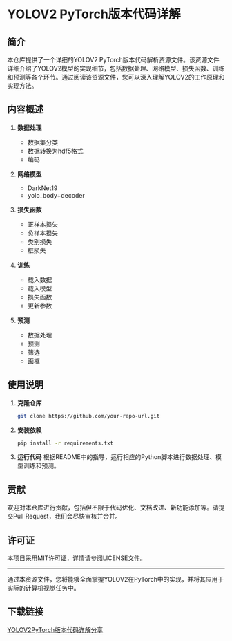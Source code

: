 # YOLOV2 PyTorch版本代码详解

## 简介
本仓库提供了一个详细的YOLOV2 PyTorch版本代码解析资源文件。该资源文件详细介绍了YOLOV2模型的实现细节，包括数据处理、网络模型、损失函数、训练和预测等各个环节。通过阅读该资源文件，您可以深入理解YOLOV2的工作原理和实现方法。

## 内容概述
1. **数据处理**
   - 数据集分类
   - 数据转换为hdf5格式
   - 编码

2. **网络模型**
   - DarkNet19
   - yolo_body+decoder

3. **损失函数**
   - 正样本损失
   - 负样本损失
   - 类别损失
   - 框损失

4. **训练**
   - 载入数据
   - 载入模型
   - 损失函数
   - 更新参数

5. **预测**
   - 数据处理
   - 预测
   - 筛选
   - 画框

## 使用说明
1. **克隆仓库**
   ```bash
   git clone https://github.com/your-repo-url.git
   ```

2. **安装依赖**
   ```bash
   pip install -r requirements.txt
   ```

3. **运行代码**
   根据README中的指导，运行相应的Python脚本进行数据处理、模型训练和预测。

## 贡献
欢迎对本仓库进行贡献，包括但不限于代码优化、文档改进、新功能添加等。请提交Pull Request，我们会尽快审核并合并。

## 许可证
本项目采用MIT许可证，详情请参阅LICENSE文件。

---

通过本资源文件，您将能够全面掌握YOLOV2在PyTorch中的实现，并将其应用于实际的计算机视觉任务中。

## 下载链接

[YOLOV2PyTorch版本代码详解分享](https://pan.quark.cn/s/848bc44760c2)
